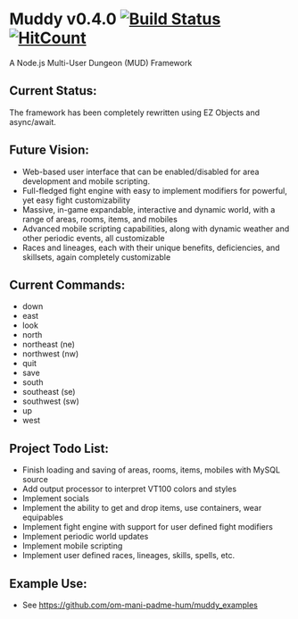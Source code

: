 # Muddy v0.4.0 [![Build Status](https://www.travis-ci.org/om-mani-padme-hum/muddy.svg?branch=master)](https://www.travis-ci.org/om-mani-padme-hum/muddy) [![HitCount](http://hits.dwyl.com/om-mani-padme-hum/muddy.svg)](http://hits.dwyl.com/om-mani-padme-hum/muddy)
A Node.js Multi-User Dungeon (MUD) Framework

## Current Status:
The framework has been completely rewritten using EZ Objects and async/await.

## Future Vision:
* Web-based user interface that can be enabled/disabled for area development and mobile scripting.
* Full-fledged fight engine with easy to implement modifiers for powerful, yet easy fight customizability
* Massive, in-game expandable, interactive and dynamic world, with a range of areas, rooms, items, and mobiles
* Advanced mobile scripting capabilities, along with dynamic weather and other periodic events, all customizable
* Races and lineages, each with their unique benefits, deficiencies, and skillsets, again completely customizable

## Current Commands:
* down
* east
* look
* north
* northeast (ne)
* northwest (nw)
* quit
* save
* south
* southeast (se)
* southwest (sw)
* up
* west

## Project Todo List:

* Finish loading and saving of areas, rooms, items, mobiles with MySQL source
* Add output processor to interpret VT100 colors and styles
* Implement socials
* Implement the ability to get and drop items, use containers, wear equipables
* Implement fight engine with support for user defined fight modifiers
* Implement periodic world updates
* Implement mobile scripting
* Implement user defined races, lineages, skills, spells, etc.

## Example Use:

* See https://github.com/om-mani-padme-hum/muddy_examples
